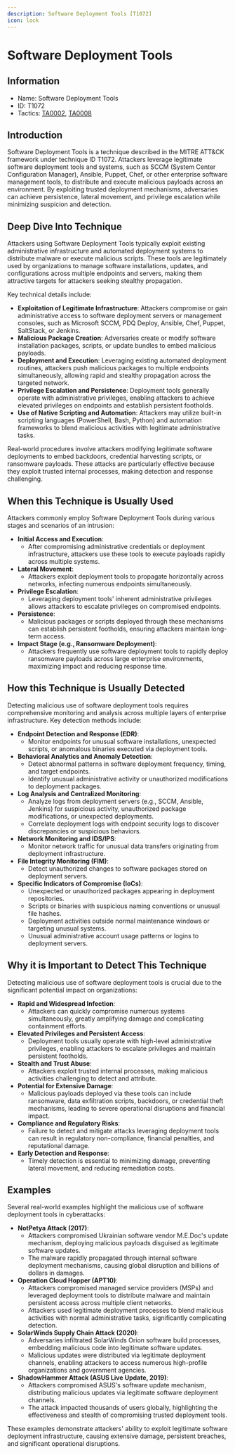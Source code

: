 ```yaml
---
description: Software Deployment Tools [T1072]
icon: lock
---
```


# Software Deployment Tools

## Information

* Name: Software Deployment Tools
* ID: T1072
* Tactics: [TA0002](./), [TA0008](../ta0008/)

## Introduction

Software Deployment Tools is a technique described in the MITRE ATT\&CK framework under technique ID T1072. Attackers leverage legitimate software deployment tools and systems, such as SCCM (System Center Configuration Manager), Ansible, Puppet, Chef, or other enterprise software management tools, to distribute and execute malicious payloads across an environment. By exploiting trusted deployment mechanisms, adversaries can achieve persistence, lateral movement, and privilege escalation while minimizing suspicion and detection.

## Deep Dive Into Technique

Attackers using Software Deployment Tools typically exploit existing administrative infrastructure and automated deployment systems to distribute malware or execute malicious scripts. These tools are legitimately used by organizations to manage software installations, updates, and configurations across multiple endpoints and servers, making them attractive targets for attackers seeking stealthy propagation.

Key technical details include:

* **Exploitation of Legitimate Infrastructure**: Attackers compromise or gain administrative access to software deployment servers or management consoles, such as Microsoft SCCM, PDQ Deploy, Ansible, Chef, Puppet, SaltStack, or Jenkins.
* **Malicious Package Creation**: Adversaries create or modify software installation packages, scripts, or update bundles to embed malicious payloads.
* **Deployment and Execution**: Leveraging existing automated deployment routines, attackers push malicious packages to multiple endpoints simultaneously, allowing rapid and stealthy propagation across the targeted network.
* **Privilege Escalation and Persistence**: Deployment tools generally operate with administrative privileges, enabling attackers to achieve elevated privileges on endpoints and establish persistent footholds.
* **Use of Native Scripting and Automation**: Attackers may utilize built-in scripting languages (PowerShell, Bash, Python) and automation frameworks to blend malicious activities with legitimate administrative tasks.

Real-world procedures involve attackers modifying legitimate software deployments to embed backdoors, credential harvesting scripts, or ransomware payloads. These attacks are particularly effective because they exploit trusted internal processes, making detection and response challenging.

## When this Technique is Usually Used

Attackers commonly employ Software Deployment Tools during various stages and scenarios of an intrusion:

* **Initial Access and Execution**:
  * After compromising administrative credentials or deployment infrastructure, attackers use these tools to execute payloads rapidly across multiple systems.
* **Lateral Movement**:
  * Attackers exploit deployment tools to propagate horizontally across networks, infecting numerous endpoints simultaneously.
* **Privilege Escalation**:
  * Leveraging deployment tools' inherent administrative privileges allows attackers to escalate privileges on compromised endpoints.
* **Persistence**:
  * Malicious packages or scripts deployed through these mechanisms can establish persistent footholds, ensuring attackers maintain long-term access.
* **Impact Stage (e.g., Ransomware Deployment)**:
  * Attackers frequently use software deployment tools to rapidly deploy ransomware payloads across large enterprise environments, maximizing impact and reducing response time.

## How this Technique is Usually Detected

Detecting malicious use of software deployment tools requires comprehensive monitoring and analysis across multiple layers of enterprise infrastructure. Key detection methods include:

* **Endpoint Detection and Response (EDR)**:
  * Monitor endpoints for unusual software installations, unexpected scripts, or anomalous binaries executed via deployment tools.
* **Behavioral Analytics and Anomaly Detection**:
  * Detect abnormal patterns in software deployment frequency, timing, and target endpoints.
  * Identify unusual administrative activity or unauthorized modifications to deployment packages.
* **Log Analysis and Centralized Monitoring**:
  * Analyze logs from deployment servers (e.g., SCCM, Ansible, Jenkins) for suspicious activity, unauthorized package modifications, or unexpected deployments.
  * Correlate deployment logs with endpoint security logs to discover discrepancies or suspicious behaviors.
* **Network Monitoring and IDS/IPS**:
  * Monitor network traffic for unusual data transfers originating from deployment infrastructure.
* **File Integrity Monitoring (FIM)**:
  * Detect unauthorized changes to software packages stored on deployment servers.
* **Specific Indicators of Compromise (IoCs)**:
  * Unexpected or unauthorized packages appearing in deployment repositories.
  * Scripts or binaries with suspicious naming conventions or unusual file hashes.
  * Deployment activities outside normal maintenance windows or targeting unusual systems.
  * Unusual administrative account usage patterns or logins to deployment servers.

## Why it is Important to Detect This Technique

Detecting malicious use of software deployment tools is crucial due to the significant potential impact on organizations:

* **Rapid and Widespread Infection**:
  * Attackers can quickly compromise numerous systems simultaneously, greatly amplifying damage and complicating containment efforts.
* **Elevated Privileges and Persistent Access**:
  * Deployment tools usually operate with high-level administrative privileges, enabling attackers to escalate privileges and maintain persistent footholds.
* **Stealth and Trust Abuse**:
  * Attackers exploit trusted internal processes, making malicious activities challenging to detect and attribute.
* **Potential for Extensive Damage**:
  * Malicious payloads deployed via these tools can include ransomware, data exfiltration scripts, backdoors, or credential theft mechanisms, leading to severe operational disruptions and financial impact.
* **Compliance and Regulatory Risks**:
  * Failure to detect and mitigate attacks leveraging deployment tools can result in regulatory non-compliance, financial penalties, and reputational damage.
* **Early Detection and Response**:
  * Timely detection is essential to minimizing damage, preventing lateral movement, and reducing remediation costs.

## Examples

Several real-world examples highlight the malicious use of software deployment tools in cyberattacks:

* **NotPetya Attack (2017)**:
  * Attackers compromised Ukrainian software vendor M.E.Doc's update mechanism, deploying malicious payloads disguised as legitimate software updates.
  * The malware rapidly propagated through internal software deployment mechanisms, causing global disruption and billions of dollars in damages.
* **Operation Cloud Hopper (APT10)**:
  * Attackers compromised managed service providers (MSPs) and leveraged deployment tools to distribute malware and maintain persistent access across multiple client networks.
  * Attackers used legitimate deployment processes to blend malicious activities with normal administrative tasks, significantly complicating detection.
* **SolarWinds Supply Chain Attack (2020)**:
  * Adversaries infiltrated SolarWinds Orion software build processes, embedding malicious code into legitimate software updates.
  * Malicious updates were distributed via legitimate deployment channels, enabling attackers to access numerous high-profile organizations and government agencies.
* **ShadowHammer Attack (ASUS Live Update, 2019)**:
  * Attackers compromised ASUS's software update mechanism, distributing malicious updates via legitimate software deployment channels.
  * The attack impacted thousands of users globally, highlighting the effectiveness and stealth of compromising trusted deployment tools.

These examples demonstrate attackers' ability to exploit legitimate software deployment infrastructure, causing extensive damage, persistent breaches, and significant operational disruptions.
